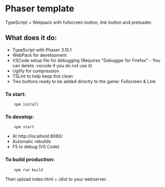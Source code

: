 # Phaser template 
TypeScript + Webpack with fullscreen button, link button and preloader.

## What does it do:
* TypeScript with Phaser 3.15.1
* WebPack for development
* VSCode setup file for debugging (Requires "Debugger for Firefox" - You can delete .vscode if you do not use it)
* Uglify for compression
* TSLint to help keep this clean
* Two buttons ready to be added directly to the game: Fullscreen & Link

### To start:
```
    npm install
```

### To develop:
```
    npm start
```

* At http://localhost:8080/
* Automatic rebuilds
* F5 to debug (VS Code)


### To build production:
```
    npm run build
```

Then upload index.html + /dist to your webserver.


